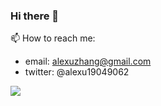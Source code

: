 ### Hi there 👋

📫 How to reach me: 
- email: alexuzhang@gmail.com
- twitter: @alexu19049062

![](https://visitor-badge.glitch.me/badge?page_id=YOYZHANG.yoyzhang)

